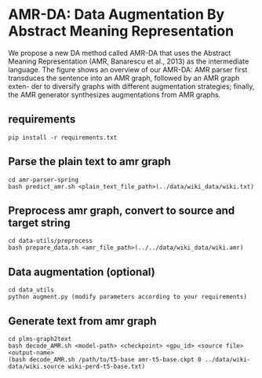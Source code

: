 # AMR-DA: Data Augmentation By Abstract Meaning Representation

We propose a new DA method called AMR-DA that uses the Abstract Meaning Representation (AMR, Banarescu et al., 2013) as the intermediate language. 
The figure shows an overview of our AMR-DA: AMR parser first transduces the sentence into an AMR graph, followed by an AMR graph exten- der to diversify graphs with different augmentation strategies; finally, the AMR generator synthesizes augmentations from AMR graphs.


## requirements 
```
pip install -r requirements.txt
```

## Parse the plain text to amr graph
```
cd amr-parser-spring
bash predict_amr.sh <plain_text_file_path>(../data/wiki_data/wiki.txt)
```
## Preprocess amr graph, convert to source and target string
```
cd data-utils/preprocess
bash prepare_data.sh <amr_file_path>(../../data/wiki_data/wiki.amr)
```
## Data augmentation (optional)
```
cd data_utils
python augment.py (modify parameters according to your requirements)
```
## Generate text from amr graph
```
cd plms-graph2text
bash decode_AMR.sh <model-path> <checkpoint> <gpu_id> <source file> <output-name>
(bash decode_AMR.sh /path/to/t5-base amr-t5-base.ckpt 0 ../data/wiki-data/wiki.source wiki-perd-t5-base.txt)
```
<!-- 
## Citation
If you make use of the code in this repository, please cite the following papers:
 -->
